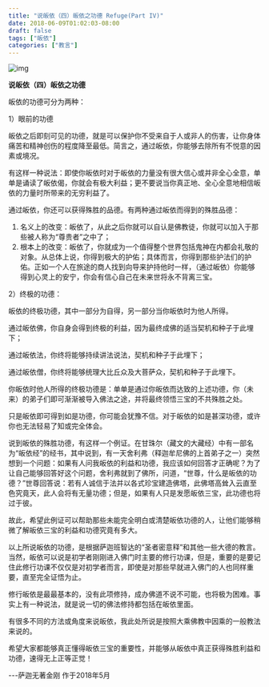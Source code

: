 ```yaml
---
title: "说皈依（四）皈依之功德 Refuge(Part IV)"
date: 2018-06-09T01:02:03-08:00
draft: false
tags: ["皈依"]
categories: ["教言"]
---
```





![img](https://mmbiz.qpic.cn/mmbiz_jpg/jZ6aUbzt6ITLibZGogZ5nhnzibL514TxH5ibjcia1JIstWbK9BdicP2ccNOfmBaHKFYWJSsKz4n5GjdVnvYE1JFJFaQ/640?wx_fmt=jpeg&wxfrom=5&wx_lazy=1&wx_co=1)





**说皈依（四）皈依之功德**




皈依的功德可分为两种：

1）眼前的功德

皈依之后即刻可见的功德，就是可以保护你不受来自于人或非人的伤害，让你身体痛苦和精神创伤的程度降至最低。简言之，通过皈依，你能够去除所有不悦意的因素或境况。

有这样一种说法：即使你皈依时对于皈依的力量没有很大信心或并非全心全意，单单是诵读了皈依偈，你就会有极大利益；更不要说当你真正地、全心全意地相信皈依的力量时所带来的无穷利益了。

通过皈依，你还可以获得殊胜的品德。有两种通过皈依而得到的殊胜品德：

1. 名义上的改变：皈依了，从此之后你就可以自认是佛教徒，你就可以加入于那些被人称为“尊贵者”之中了；
2. 根本上的改变：皈依了，你就成为一个值得整个世界包括鬼神在内都会礼敬的对象。从总体上说，你得到极大的护佑；具体而言，你得到那些护法们的护佑。正如一个人在旅途的商人找到向导来护持他时一样，（通过皈依）你能够得到心灵上的安宁，你会有信心自己在未来世将永不背离三宝。




2）终极的功德：

皈依的终极功德，其中一部分为自得，另一部分当你皈依时为他人所得。

通过皈依佛，你自身会得到终极的利益，因为最终成佛的适当契机和种子于此埋下；

通过皈依法，你终将能够持续讲法说法，契机和种子于此埋下；

通过皈依僧，你终将能够统理大比丘众及大菩萨众，契机和种子于此埋下。

你皈依时他人所得的终极功德是：单单是通过你皈依而达致的上述功德，你（未来）的弟子们即可渐渐被导入佛法之途，并将最终领悟三宝的不共殊胜之处。





只是皈依即可得到如是功德，你可能会犹豫不信。对于皈依的如是甚深功德，或许你也无法轻易了知或完全体会。

说到皈依的殊胜功德，有这样一个例证。在甘珠尔（藏文的大藏经）中有一部名为“皈依经”的经书，其中说到，有一天舍利弗（释迦牟尼佛的上首弟子之一）突然想到一个问题：如果有人问我皈依的利益和功德，我应该如何回答才正确呢？为了让自己能够回答好这个问题，舍利弗就到了佛所，问道，“世尊，什么是皈依的功德？”世尊回答说：若有人诚信于法并以各式珍宝建造佛塔，此佛塔高耸入云直至色究竟天，此人会将有无量功德；但是，如果有人只是发愿皈依三宝，此功德也将过于彼。

故此，希望此例证可以帮助那些未能完全明白或清楚皈依功德的人，让他们能够稍微了解皈依三宝的利益和功德究竟有多大。



以上所说皈依的功德，是根据萨迦班智达的“圣者密意释”和其他一些大德的教言。当然，皈依可以说是初学者刚刚进入佛门时主要的修行功课，但是，重要的是要记住此修行功课不仅仅是对初学者而言，即使是对那些早就进入佛门的人也同样重要，直至完全证悟为止。

修行皈依是最最基本的，没有此项修持，成办佛道不说不可能，也将极为困难。事实上有一种说法，就是说一切的佛法修持都包括在皈依里面。

有很多不同的方法或角度来说皈依，我此处所说是按照大乘佛教中因乘的一般教法来说的。

希望大家都能够真正懂得皈依三宝的重要性，并能够从皈依中真正获得殊胜利益和功德，速得无上正等正觉！

---萨迦无著金刚 作于2018年5月

